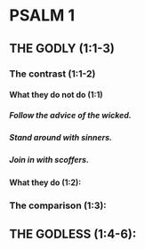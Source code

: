 ---
---
# PSALM 1 
## THE GODLY (1:1-3) 
###  The contrast (1:1-2) 
####  What they do not do (1:1) 
#####  Follow the advice of the wicked. 
#####  Stand around with sinners. 
#####  Join in with scoffers. 
####  What they do (1:2): 
###  The comparison (1:3): 
## THE GODLESS (1:4-6): 
